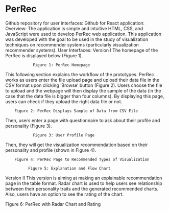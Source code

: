 # PerRec

Github repository for user interfaces: 
Github for React application: 
Overview:
The application is simple and intuitive
HTML, CSS, and JavaScript were used to develop PerRec web application. This application was developed with the goal to be used in the study of visualization techniques on recommender systems (particularly visualization recommender systems). 
User Interfaces:
Version I
The homepage of the PerRec is displayed below (Figure 1).
 
				Figure 1: PerRec Homepage
This following section explains the workflow of the prototypes. PerRec works as users enter the file upload page and upload their data file in the CSV format upon clicking ‘Browse’ button (Figure 2).  Users choose the file to upload and the webpage will then display the sample of the data (in the case that the data file is bigger than four columns). By displaying this page, users can check if they upload the right data file or not.

 
		Figure 2: PerRec Displays Sample of Data from CSV File 
Then, users enter a page with questionnaire to ask about their profile and personality (Figure 3).   
 
				Figure 3: User Profile Page
Then, they will get the visualization recommendation based on their personality and profile (shown in Figure 4). 

 
		Figure 4: PerRec Page to Recommended Types of Visualization
 
			  Figure 5: Explanation and Flow Chart 

Version II
This version is aiming at making an explainable recommendation page in the table format. Radar chart is used to help users see relationship between their personality traits and the generated recommended charts. Also, users have an option to see the rating of the chart.
 
 Figure 6: PerRec with Radar Chart and Rating

